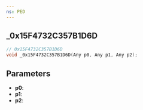 ```yaml
---
ns: PED
---
```

## _0x15F4732C357B1D6D

```c
// 0x15F4732C357B1D6D
void _0x15F4732C357B1D6D(Any p0, Any p1, Any p2);
```

## Parameters
* **p0**:
* **p1**:
* **p2**:
